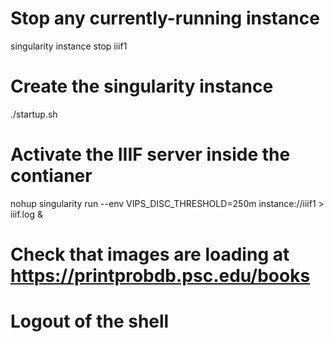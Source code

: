 # Stop any currently-running instance
singularity instance stop iiif1

# Create the singularity instance
./startup.sh

# Activate the IIIF server inside the contianer
nohup singularity run --env VIPS_DISC_THRESHOLD=250m instance://iiif1 > iiif.log &

# Check that images are loading at https://printprobdb.psc.edu/books
# Logout of the shell